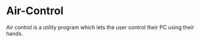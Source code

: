 # Air-Control
Air control is a utility program which lets the user control their PC using their hands.
